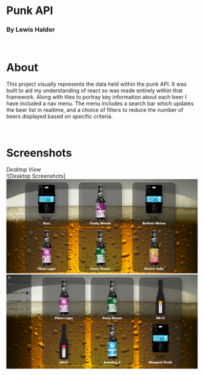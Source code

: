 # Punk API
### By Lewis Halder
<br />

About
=====
This project visually represents the data held within the punk API.
It was built to aid my understanding of react so was made entirely within that framework.
Along with tiles to portray key information about each beer I have included a nav menu. 
The menu includes a search bar which updates the beer list in realtime, and a choice of filters
to reduce the number of beers displayed based on specific criteria. 

<br />

Screenshots
===========

*Desktop View*<br />
![Desktop Screenshots]
<br />
![](./src/Assets/Images/Screenshot.jpg)
<br />
![](./src/Assets/Images/menuOutScreenshot.png)
<br />


